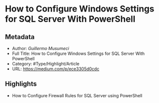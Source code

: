 # How to Configure Windows Settings for SQL Server With PowerShell

## Metadata

* Author: *Guillermo Musumeci*
* Full Title: How to Configure Windows Settings for SQL Server With PowerShell
* Category: #Type/Highlight/Article
* URL: https://medium.com/p/ece3305d0cdc

## Highlights

* How to Configure Firewall Rules for SQL Server using PowerShell
